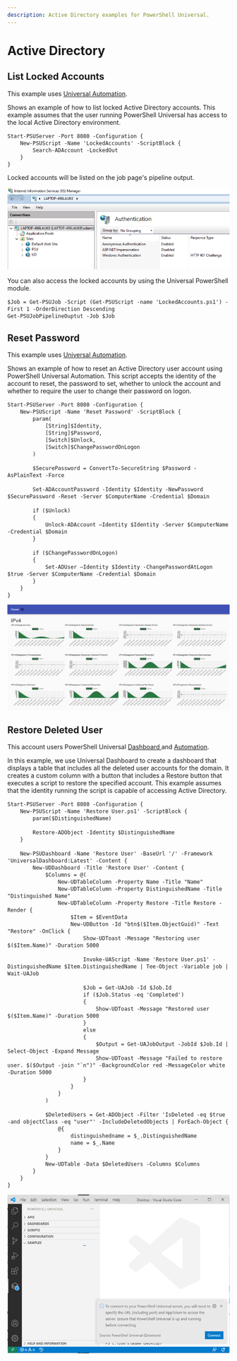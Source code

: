 ```yaml
---
description: Active Directory examples for PowerShell Universal.
---
```


# Active Directory

## List Locked Accounts

This example uses [Universal Automation](../automation/about.md).

Shows an example of how to list locked Active Directory accounts. This example assumes that the user running PowerShell Universal has access to the local Active Directory environment.

```text
Start-PSUServer -Port 8080 -Configuration {
    New-PSUScript -Name 'LockedAccounts' -ScriptBlock {
        Search-ADAccount -LockedOut
    }
}
```

Locked accounts will be listed on the job page's pipeline output.

![](../.gitbook/assets/image%20%28198%29.png)

You can also access the locked accounts by using the Universal PowerShell module.

```text
$Job = Get-PSUJob -Script (Get-PSUScript -name 'LockedAccounts.ps1') -First 1 -OrderDirection Descending
Get-PSUJobPipelineOuptut -Job $Job
```

## Reset Password

This example uses [Universal Automation](../automation/about.md).

Shows an example of how to reset an Active Directory user account using PowerShell Universal Automation. This script accepts the identity of the account to reset, the password to set, whether to unlock the account and whether to require the user to change their password on logon.

```text
Start-PSUServer -Port 8080 -Configuration {
    New-PSUScript -Name 'Reset Password' -ScriptBlock {
        param(
            [String]$Identity,
            [String]$Password,
            [Switch]$Unlock,
            [Switch]$ChangePasswordOnLogon
        )

        $SecurePassword = ConvertTo-SecureString $Password -AsPlainText -Force

        Set-ADAccountPassword -Identity $Identity -NewPassword $SecurePassword -Reset -Server $ComputerName -Credential $Domain

        if ($Unlock)
        {
            Unlock-ADAccount –Identity $Identity -Server $ComputerName -Credential $Domain
        }

        if ($ChangePasswordOnLogon)
        {
            Set-ADUser –Identity $Identity -ChangePasswordAtLogon $true -Server $ComputerName -Credential $Domain
        }
    }
}
```

![](../.gitbook/assets/image%20%28197%29.png)

## Restore Deleted User

This account users PowerShell Universal [Dashboard ](../userinterfaces/about.md)and [Automation](../automation/about.md).

In this example, we use Universal Dashboard to create a dashboard that displays a table that includes all the deleted user accounts for the domain. It creates a custom column with a button that includes a Restore button that executes a script to restore the specified account. This example assumes that the identity running the script is capable of accessing Active Directory.

```text
Start-PSUServer -Port 8080 -Configuration {
    New-PSUScript -Name 'Restore User.ps1' -ScriptBlock {
        param($DistinguishedName)

        Restore-ADObject -Identity $DistinguishedName
    }

    New-PSUDashboard -Name 'Restore User' -BaseUrl '/' -Framework 'UniversalDashboard:Latest' -Content {
        New-UDDashboard -Title 'Restore User' -Content {
            $Columns = @(
                New-UDTableColumn -Property Name -Title "Name"
                New-UDTableColumn -Property DistinguishedName -Title "Distinguished Name"
                New-UDTableColumn -Property Restore -Title Restore -Render {
                    $Item = $EventData
                    New-UDButton -Id "btn$($Item.ObjectGuid)" -Text "Restore" -OnClick { 
                        Show-UDToast -Message "Restoring user $($Item.Name)" -Duration 5000

                        Invoke-UAScript -Name 'Restore User.ps1' -DistinguishedName $Item.DistinguishedName | Tee-Object -Variable job | Wait-UAJob

                        $Job = Get-UAJob -Id $Job.Id 
                        if ($Job.Status -eq 'Completed')
                        {
                            Show-UDToast -Message "Restored user $($Item.Name)" -Duration 5000
                        }
                        else 
                        {
                            $Output = Get-UAJobOutput -JobId $Job.Id | Select-Object -Expand Message
                            Show-UDToast -Message "Failed to restore user. $($Output -join "`n")" -BackgroundColor red -MessageColor white -Duration 5000
                        }
                    }
                }
            )

            $DeletedUsers = Get-ADObject -Filter 'IsDeleted -eq $true -and objectClass -eq "user"' -IncludeDeletedObjects | ForEach-Object {
                @{
                    distinguishedname = $_.DistinguishedName
                    name = $_.Name
                }
            }
            New-UDTable -Data $DeletedUsers -Columns $Columns
        }
    }
}
```

![](../.gitbook/assets/image%20%28202%29.png)

